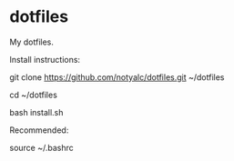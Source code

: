 dotfiles
========
My dotfiles.

Install instructions:

git clone https://github.com/notyalc/dotfiles.git ~/dotfiles

cd ~/dotfiles

bash install.sh

Recommended:

source ~/.bashrc

